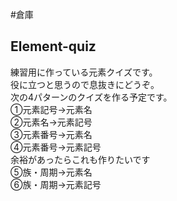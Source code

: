 #倉庫
## Element-quiz
練習用に作っている元素クイズです。<br>
役に立つと思うので息抜きにどうぞ。<br>
次の4パターンのクイズを作る予定です。<br>
①元素記号→元素名<br>
②元素名→元素記号<br>
③元素番号→元素名<br>
④元素番号→元素記号<br>
余裕があったらこれも作りたいです<br>
⑤族・周期→元素名<br>
⑥族・周期→元素記号<br>
